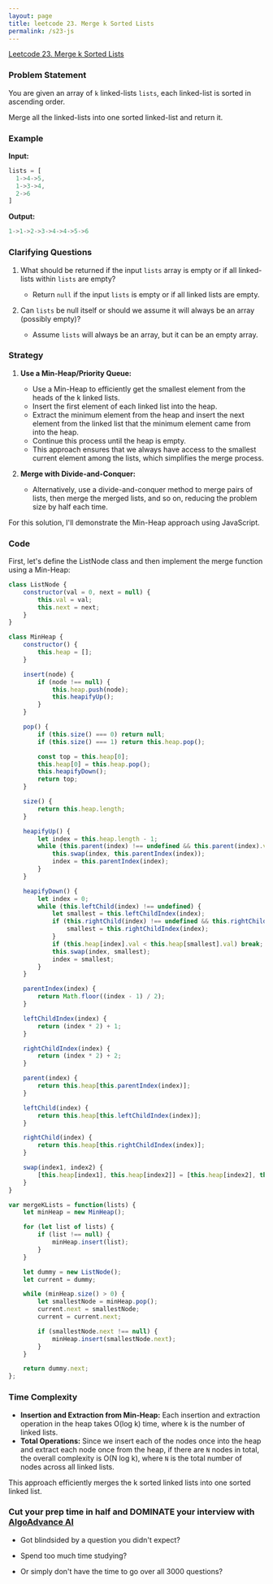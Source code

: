 ```yaml
---
layout: page
title: leetcode 23. Merge k Sorted Lists
permalink: /s23-js
---
```

[Leetcode 23. Merge k Sorted Lists](https://algoadvance.github.io/algoadvance/l23)
### Problem Statement

You are given an array of `k` linked-lists `lists`, each linked-list is sorted in ascending order.

Merge all the linked-lists into one sorted linked-list and return it.

### Example

**Input:**
```javascript
lists = [
  1->4->5,
  1->3->4,
  2->6
]
```

**Output:**
```javascript
1->1->2->3->4->4->5->6
```

### Clarifying Questions

1. What should be returned if the input `lists` array is empty or if all linked-lists within `lists` are empty?
    - Return `null` if the input `lists` is empty or if all linked lists are empty.

2. Can `lists` be null itself or should we assume it will always be an array (possibly empty)?
    - Assume `lists` will always be an array, but it can be an empty array.

### Strategy

1. **Use a Min-Heap/Priority Queue:**
    - Use a Min-Heap to efficiently get the smallest element from the heads of the k linked lists.
    - Insert the first element of each linked list into the heap.
    - Extract the minimum element from the heap and insert the next element from the linked list that the minimum element came from into the heap.
    - Continue this process until the heap is empty.
    - This approach ensures that we always have access to the smallest current element among the lists, which simplifies the merge process.

2. **Merge with Divide-and-Conquer:**
    - Alternatively, use a divide-and-conquer method to merge pairs of lists, then merge the merged lists, and so on, reducing the problem size by half each time.

For this solution, I'll demonstrate the Min-Heap approach using JavaScript.

### Code

First, let's define the ListNode class and then implement the merge function using a Min-Heap:

```javascript
class ListNode {
    constructor(val = 0, next = null) {
        this.val = val;
        this.next = next;
    }
}

class MinHeap {
    constructor() {
        this.heap = [];
    }

    insert(node) {
        if (node !== null) {
            this.heap.push(node);
            this.heapifyUp();
        }
    }

    pop() {
        if (this.size() === 0) return null;
        if (this.size() === 1) return this.heap.pop();

        const top = this.heap[0];
        this.heap[0] = this.heap.pop();
        this.heapifyDown();
        return top;
    }

    size() {
        return this.heap.length;
    }

    heapifyUp() {
        let index = this.heap.length - 1;
        while (this.parent(index) !== undefined && this.parent(index).val > this.heap[index].val) {
            this.swap(index, this.parentIndex(index));
            index = this.parentIndex(index);
        }
    }

    heapifyDown() {
        let index = 0;
        while (this.leftChild(index) !== undefined) {
            let smallest = this.leftChildIndex(index);
            if (this.rightChild(index) !== undefined && this.rightChild(index).val < this.heap[smallest].val) {
                smallest = this.rightChildIndex(index);
            }
            if (this.heap[index].val < this.heap[smallest].val) break;
            this.swap(index, smallest);
            index = smallest;
        }
    }

    parentIndex(index) {
        return Math.floor((index - 1) / 2);
    }

    leftChildIndex(index) {
        return (index * 2) + 1;
    }

    rightChildIndex(index) {
        return (index * 2) + 2;
    }

    parent(index) {
        return this.heap[this.parentIndex(index)];
    }

    leftChild(index) {
        return this.heap[this.leftChildIndex(index)];
    }

    rightChild(index) {
        return this.heap[this.rightChildIndex(index)];
    }

    swap(index1, index2) {
        [this.heap[index1], this.heap[index2]] = [this.heap[index2], this.heap[index1]];
    }
}

var mergeKLists = function(lists) {
    let minHeap = new MinHeap();

    for (let list of lists) {
        if (list !== null) {
            minHeap.insert(list);
        }
    }

    let dummy = new ListNode();
    let current = dummy;

    while (minHeap.size() > 0) {
        let smallestNode = minHeap.pop();
        current.next = smallestNode;
        current = current.next;

        if (smallestNode.next !== null) {
            minHeap.insert(smallestNode.next);
        }
    }

    return dummy.next;
};
```

### Time Complexity

- **Insertion and Extraction from Min-Heap:** Each insertion and extraction operation in the heap takes O(log k) time, where k is the number of linked lists.
- **Total Operations:** Since we insert each of the nodes once into the heap and extract each node once from the heap, if there are `N` nodes in total, the overall complexity is O(N log k), where `N` is the total number of nodes across all linked lists.

This approach efficiently merges the k sorted linked lists into one sorted linked list.


### Cut your prep time in half and DOMINATE your interview with [AlgoAdvance AI](https://algoAdvance.com)

- Got blindsided by a question you didn't expect?

- Spend too much time studying?

- Or simply don't have the time to go over all 3000 questions?

